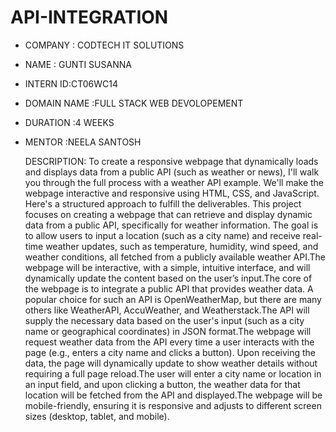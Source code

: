 # API-INTEGRATION
 
* COMPANY : CODTECH IT SOLUTIONS
  
* NAME : GUNTI SUSANNA
  
* INTERN ID:CT06WC14
  
* DOMAIN NAME :FULL STACK WEB DEVOLOPEMENT
  
* DURATION :4 WEEKS
  
* MENTOR :NEELA SANTOSH

  DESCRIPTION:
 To create a responsive webpage that dynamically loads and displays data from a public API (such as weather or news), I'll walk you through the full process with a weather API example. We'll make the webpage interactive and responsive using HTML, CSS, and JavaScript. Here's a structured approach to fulfill the deliverables.
 This project focuses on creating a webpage that can retrieve and display dynamic data from a public API, specifically for weather information. The goal is to allow users to input a location (such as a city name) and receive real-time weather updates, such as temperature, humidity, wind speed, and weather conditions, all fetched from a publicly available weather API.The webpage will be interactive, with a simple, intuitive interface, and will dynamically update the content based on the user’s input.The core of the webpage is to integrate a public API that provides weather data. A popular choice for such an API is OpenWeatherMap, but there are many others like WeatherAPI, AccuWeather, and Weatherstack.The API will supply the necessary data based on the user's input (such as a city name or geographical coordinates) in JSON format.The webpage will request weather data from the API every time a user interacts with the page (e.g., enters a city name and clicks a button).
Upon receiving the data, the page will dynamically update to show weather details without requiring a full page reload.The user will enter a city name or location in an input field, and upon clicking a button, the weather data for that location will be fetched from the API and displayed.The webpage will be mobile-friendly, ensuring it is responsive and adjusts to different screen sizes (desktop, tablet, and mobile).
